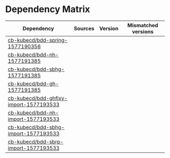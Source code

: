 # Dependency Matrix

Dependency | Sources | Version | Mismatched versions
---------- | ------- | ------- | -------------------
[cb-kubecd/bdd-spring-1577190356](https://github.com/cb-kubecd/bdd-spring-1577190356.git) |  | []() | 
[cb-kubecd/bdd-nh-1577191385](https://github.com/cb-kubecd/bdd-nh-1577191385.git) |  | []() | 
[cb-kubecd/bdd-sbhg-1577191385](https://github.com/cb-kubecd/bdd-sbhg-1577191385.git) |  | []() | 
[cb-kubecd/bdd-gh-1577191385](https://github.com/cb-kubecd/bdd-gh-1577191385.git) |  | []() | 
[cb-kubecd/bdd-ghfjxy-import-1577193533](https://github.com/cb-kubecd/bdd-ghfjxy-import-1577193533.git) |  | []() | 
[cb-kubecd/bdd-nh-import-1577193533](https://github.com/cb-kubecd/bdd-nh-import-1577193533.git) |  | []() | 
[cb-kubecd/bdd-sbhg-import-1577193533](https://github.com/cb-kubecd/bdd-sbhg-import-1577193533.git) |  | []() | 
[cb-kubecd/bdd-sbrp-import-1577193533](https://github.com/cb-kubecd/bdd-sbrp-import-1577193533.git) |  | []() | 
